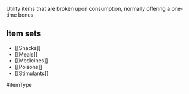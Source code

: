 Utility items that are broken upon consumption, normally offering a one-time bonus

## Item sets
- [[Snacks]]
- [[Meals]]
- [[Medicines]]
- [[Poisons]]
- [[Stimulants]]

#itemType 